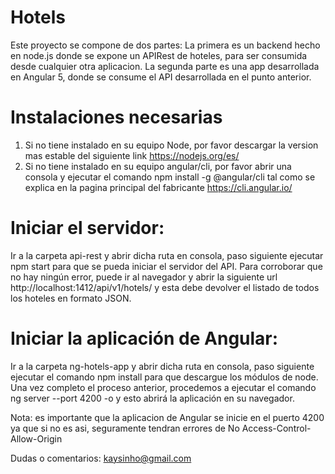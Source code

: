 # Hotels
Este proyecto se compone de dos partes: La primera es un backend hecho en node.js donde se expone un APIRest de hoteles, para ser consumida desde cualquier otra aplicacion. La segunda parte es una app desarrollada en Angular 5, donde se consume el API desarrollada en el punto anterior.

[logo]: https://github.com/kaysinho/Hotels/blob/master/portada.png "Logo Title Text 2"


# Instalaciones necesarias
1. Si no tiene instalado en su equipo Node, por favor descargar la version mas estable del siguiente link https://nodejs.org/es/
2. Si no tiene instalado en su equipo angular/cli, por favor abrir una consola y ejecutar el comando npm install -g @angular/cli tal como se explica en la pagina principal del fabricante https://cli.angular.io/

# Iniciar el servidor:
Ir a la carpeta api-rest y abrir dicha ruta en consola, paso siguiente ejecutar npm start para que se pueda iniciar el servidor del API.
Para corroborar que no hay ningún error, puede ir al navegador y abrir la siguiente url http://localhost:1412/api/v1/hotels/ y esta debe devolver el listado de todos los hoteles en formato JSON.

# Iniciar la aplicación de Angular: 
Ir a la carpeta ng-hotels-app y abrir dicha ruta en consola, paso siguiente ejecutar el comando npm install para que descargue los módulos de node.
Una vez completo el proceso anterior, procedemos a ejecutar el comando ng server --port 4200 -o y esto abrirá la aplicación en su navegador.

Nota: es importante que la aplicacion de Angular se inicie en el puerto 4200 ya que si no es asi, seguramente tendran errores de No Access-Control-Allow-Origin


Dudas o comentarios: kaysinho@gmail.com


